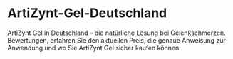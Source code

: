# ArtiZynt-Gel-Deutschland
ArtiZynt Gel in Deutschland – die natürliche Lösung bei Gelenkschmerzen. Bewertungen, erfahren Sie den aktuellen Preis, die genaue Anweisung zur Anwendung und wo Sie ArtiZynt Gel sicher kaufen können.

